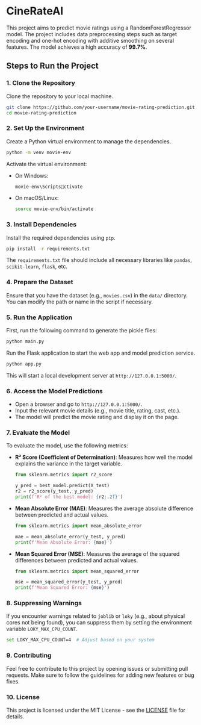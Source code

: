 # CineRateAI

This project aims to predict movie ratings using a RandomForestRegressor model. The project includes data preprocessing steps such as target encoding and one-hot encoding with additive smoothing on several features. The model achieves a high accuracy of **99.7%**.

## Steps to Run the Project

### 1. **Clone the Repository**

Clone the repository to your local machine.

```bash
git clone https://github.com/your-username/movie-rating-prediction.git
cd movie-rating-prediction
```

### 2. **Set Up the Environment**

Create a Python virtual environment to manage the dependencies.

```bash
python -m venv movie-env
```

Activate the virtual environment:

- On Windows:

    ```bash
    movie-env\Scriptsctivate
    ```

- On macOS/Linux:

    ```bash
    source movie-env/bin/activate
    ```

### 3. **Install Dependencies**

Install the required dependencies using `pip`.

```bash
pip install -r requirements.txt
```

The `requirements.txt` file should include all necessary libraries like `pandas`, `scikit-learn`, `flask`, etc.

### 4. **Prepare the Dataset**

Ensure that you have the dataset (e.g., `movies.csv`) in the `data/` directory. You can modify the path or name in the script if necessary.

### 5. **Run the Application**

First, run the following command to generate the pickle files:

```bash
python main.py
```

Run the Flask application to start the web app and model prediction service.

```bash
python app.py
```

This will start a local development server at `http://127.0.0.1:5000/`.

### 6. **Access the Model Predictions**

- Open a browser and go to `http://127.0.0.1:5000/`.
- Input the relevant movie details (e.g., movie title, rating, cast, etc.).
- The model will predict the movie rating and display it on the page.

### 7. **Evaluate the Model**

To evaluate the model, use the following metrics:

- **R² Score (Coefficient of Determination)**: Measures how well the model explains the variance in the target variable.

    ```python
    from sklearn.metrics import r2_score

    y_pred = best_model.predict(X_test)
    r2 = r2_score(y_test, y_pred)
    print(f'R² of the best model: {r2:.2f}')
    ```

- **Mean Absolute Error (MAE)**: Measures the average absolute difference between predicted and actual values.

    ```python
    from sklearn.metrics import mean_absolute_error

    mae = mean_absolute_error(y_test, y_pred)
    print(f'Mean Absolute Error: {mae}')
    ```

- **Mean Squared Error (MSE)**: Measures the average of the squared differences between predicted and actual values.

    ```python
    from sklearn.metrics import mean_squared_error

    mse = mean_squared_error(y_test, y_pred)
    print(f'Mean Squared Error: {mse}')
    ```

### 8. **Suppressing Warnings**

If you encounter warnings related to `joblib` or `loky` (e.g., about physical cores not being found), you can suppress them by setting the environment variable `LOKY_MAX_CPU_COUNT`.

```bash
set LOKY_MAX_CPU_COUNT=4  # Adjust based on your system
```

### 9. **Contributing**

Feel free to contribute to this project by opening issues or submitting pull requests. Make sure to follow the guidelines for adding new features or bug fixes.

### 10. **License**

This project is licensed under the MIT License - see the [LICENSE](LICENSE) file for details.
